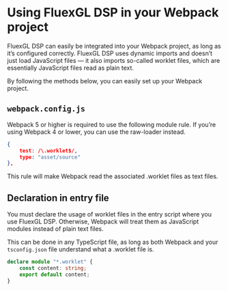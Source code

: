 # Using FluexGL DSP in your Webpack project

FluexGL DSP can easily be integrated into your Webpack project, as long as it’s configured correctly.
FluexGL DSP uses dynamic imports and doesn’t just load JavaScript files — it also imports so-called worklet files, which are essentially JavaScript files read as plain text.

By following the methods below, you can easily set up your Webpack project.

## ``webpack.config.js``

Webpack 5 or higher is required to use the following module rule.
If you’re using Webpack 4 or lower, you can use the raw-loader instead.

```json
{
    test: /\.worklet$/,
    type: "asset/source"
},
```

This rule will make Webpack read the associated .worklet files as text files.

## Declaration in entry file

You must declare the usage of worklet files in the entry script where you use FluexGL DSP.
Otherwise, Webpack will treat them as JavaScript modules instead of plain text files.

This can be done in any TypeScript file, as long as both Webpack and your ``tsconfig.json`` file understand what a .worklet file is.

```ts
declare module "*.worklet" {
    const content: string;
    export default content;
}
```